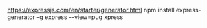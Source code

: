 https://expressjs.com/en/starter/generator.html
npm install express-generator -g
express --view=pug xpress